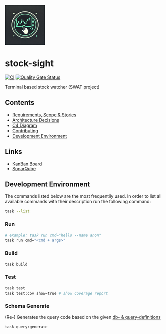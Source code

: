<img src="./docs/img/logo.png" width="128" />

# stock-sight

[![CI](https://github.com/ruegerj/stock-sight/actions/workflows/ci.yaml/badge.svg)](https://github.com/ruegerj/stock-sight/actions/workflows/ci.yaml)
[![Quality Gate Status](https://sonarcloud.io/api/project_badges/measure?project=ruegerj_stock-sight&metric=alert_status)](https://sonarcloud.io/summary/new_code?id=ruegerj_stock-sight)

Terminal based stock watcher (SWAT project)

## Contents

- [Requirements, Scope & Stories](./docs/requirements.md)
- [Architecture Decisions](./docs/decisions/decisions.md)
- [C4 Diagram](./docs/diagrams/c4.md)
- [Contributing](./CONTRIBUTING.md)
- [Development Environment](#development-environment)

## Links

- [KanBan Board](https://github.com/users/ruegerj/projects/2)
- [SonarQube](https://sonarcloud.io/project/overview?id=ruegerj_stock-sight)

## Development Environment

The commands listed below are the most frequentily used. In order to list all available commands with their description run the following command:

```bash
task --list
```

### Run

```bash
# example: task run cmd="hello --name anon"
task run cmd="<cmd + args>"
```

### Build

```bash
task build
```

### Test

```bash
task test
task test:cov show=true # show coverage report
```

### Schema Generate

(Re-) Generates the query code based on the given [db- & query-definitions](./internal/embedded/db)

```bash
task query:generate
```
